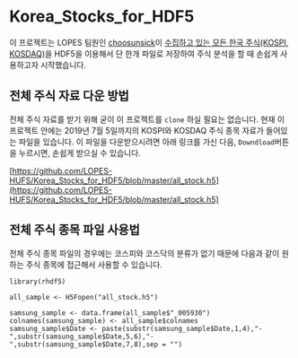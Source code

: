 # Korea_Stocks_for_HDF5

이 프로젝트는 LOPES 팀원인 [choosunsick](https://github.com/choosunsick)이 [수집하고 있는 모든 한국 주식(KOSPI, KOSDAQ)](https://github.com/choosunsick/Korea_Stocks)을 HDF5을 이용해서 단 한개 파일로 저장하여 주식 분석을 할 때 손쉽게 사용하고자 시작했습니다.

## 전체 주식 자료 다운 방법

전체 주식 자료를 받기 위해 굳이 이 프로젝트를 `clone` 하실 필요는 없습니다. 현재 이 프로젝트 안에는 2019년 7월 5일까지의 KOSPI와 KOSDAQ 주식 종목 자료가 들어있는 파일을 있습니다. 이 파일을 다운받으시려면 아래 링크를 가신 다음, `Downdload`버튼을 누르시면, 손쉽게 받으실 수 있습니다.

[https://github.com/LOPES-HUFS/Korea_Stocks_for_HDF5/blob/master/all_stock.h5](https://github.com/LOPES-HUFS/Korea_Stocks_for_HDF5/blob/master/all_stock.h5)

## 전체 주식 종목 파일 사용법

전체 주식 종목 파일의 경우에는 코스피와 코스닥의 분류가 없기 때문에 다음과 같이 원하는 주식 종목에 접근해서 사용할 수 있습니다.

```
library(rhdf5)

all_sample <- H5Fopen("all_stock.h5")

samsung_sample <- data.frame(all_sample$"_005930")
colnames(samsung_sample) <- all_sample$colnames
samsung_sample$Date <- paste(substr(samsung_sample$Date,1,4),"-",substr(samsung_sample$Date,5,6),"-",substr(samsung_sample$Date,7,8),sep = "")
```
